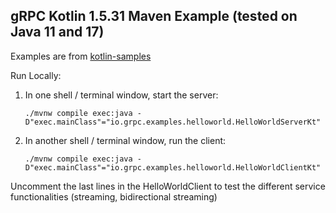 gRPC Kotlin 1.5.31 Maven Example (tested on Java 11 and 17)
-----------------------------
Examples are from [kotlin-samples](https://github.com/GoogleCloudPlatform/kotlin-samples)

Run Locally:
1. In one shell / terminal window, start the server:
    ```
    ./mvnw compile exec:java -D"exec.mainClass"="io.grpc.examples.helloworld.HelloWorldServerKt"
    ```
2. In another shell / terminal window, run the client:
    ```
    ./mvnw compile exec:java -D"exec.mainClass"="io.grpc.examples.helloworld.HelloWorldClientKt"
    ```

Uncomment the last lines in the HelloWorldClient to test the different service functionalities (streaming, bidirectional streaming)